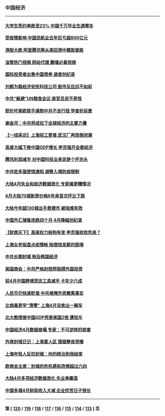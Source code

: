 ### 中国经济
---
#### [大学生签约率跌至23% 中国千万毕业生遇寒冬](../../pages/ncid283/n13741056.md?05201245) 
#### [受疫情影响 中国民航业去年巨亏超800亿元](../../pages/ncid283/n13741096.md?05201245) 
#### [港股大跌 阿里腾讯等从美回港中概股普跌](../../pages/ncid283/n13741060.md?05201245) 
#### [油管热门视频 网站代理 翻墙必看视频](http://209.222.30.114:81/youtube.html?05201245)
#### [国际投资者出售中国债券 速度创纪录](../../pages/ncid283/n13740982.md?05201245) 
#### [刘鹤为稳经济安抚科技公司 股市反应远不如前](../../pages/ncid283/n13740881.md?05201245) 
#### [中共“躲避”UN粮食会议 美官员说不奇怪](../../pages/ncid283/n13740742.md?05201245) 
#### [耶伦吁美欧联手遏制中共不良行径 学者析前景](../../pages/ncid283/n13740600.md?05201245) 
#### [谢金河：中共将成拉下全球经济的主要力量](../../pages/ncid283/n13740547.md?05201245) 
#### [【一线采访】上海招工更难 武汉厂再现倒闭潮](../../pages/ncid283/n13740187.md?05201245) 
#### [高盛大幅下修中国GDP增长 李克强开会救经济](../../pages/ncid283/n13739993.md?05201245) 
#### [腾讯利润减半 对中国科技业来说是个坏兆头](../../pages/ncid283/n13740093.md?05201245) 
#### [中共驻多国使馆通知 调整入境防疫限制](../../pages/ncid283/n13739965.md?05201245) 
#### [大陆4月失业和经济数据恶化 专家揭更糟情况](../../pages/ncid283/n13739896.md?05201245) 
#### [4月大陆70城新房价格6年来首次环比下跌](../../pages/ncid283/n13739723.md?05201245) 
#### [大陆今年超130城出手救楼市  被指难有效](../../pages/ncid283/n13739556.md?05201245) 
#### [中国外汇储备连跌四个月 4月降幅创纪录](../../pages/ncid283/n13739541.md?05201245) 
#### [【财商天下】高层权力结构有变 李克强收拾危局？](../../pages/ncid283/n13739513.md?05201245) 
#### [上海女老板盘点疫情帐 陷借钱发薪的困境](../../pages/ncid283/n13739410.md?05201245) 
#### [中共长期封城 殃及韩国经济](../../pages/ncid283/n13739351.md?05201245) 
#### [美国商会：中共严格封控将阻碍外国投资](../../pages/ncid283/n13739088.md?05201245) 
#### [前4月中国跨境货运工具减半 卡车少六成](../../pages/ncid283/n13738983.md?05201245) 
#### [人民币仍快速贬值 中共难掩外资撤离事实](../../pages/ncid283/n13738925.md?05201245) 
#### [比病毒更早“清零” 上海4月没卖出一辆车](../../pages/ncid283/n13738757.md?05201245) 
#### [北大教授提中国GDP将是美国2倍 遭驳斥](../../pages/ncid283/n13738614.md?05201245) 
#### [中国经济4月数据崩塌 专家：不可逆转的损害](../../pages/ncid283/n13738442.md?05201245) 
#### [外商封城日记：上海富人区 饿猫整夜哭嚎](../../pages/ncid283/n13738603.md?05201245) 
#### [上海年轻人反抗封城：你的统治到我结束](../../pages/ncid283/n13738588.md?05201245) 
#### [欧商会主席：封城的危机感和恐惧超过六四](../../pages/ncid283/n13738395.md?05201245) 
#### [大陆4月多项经济数据恶化 失业率飙高](../../pages/ncid283/n13738358.md?05201245) 
#### [中国多城4月财政收入大减 企业忧苦日子很长](../../pages/ncid283/n13737994.md?05201245) 

---
#### 第 [ [120](./120.md?05201245) / [119](./119.md?05201245) / [118](./118.md?05201245) / [117](./117.md?05201245) / [116](./116.md?05201245) / [115](./115.md?05201245) / [114](./114.md?05201245) / [113](./113.md?05201245) ] 页
